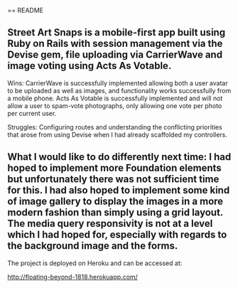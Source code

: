 == README

Street Art Snaps is a mobile-first app built using Ruby on Rails with session management via the Devise gem, file uploading via CarrierWave and image voting using Acts As Votable.
---------------------------------------------------------------------

Wins:
CarrierWave is successfully implemented allowing both a user avatar to be uploaded as well as images, and functionality works successfully from a mobile phone.
Acts As Votable is successfully implemented and will not allow a user to spam-vote photographs, only allowing one vote per photo per current user.

Struggles:
Configuring routes and understanding the conflicting priorities that arose from using Devise when I had already scaffolded my controllers.


What I would like to do differently next time:
I had hoped to implement more Foundation elements but unfortunately there was not sufficient time for this.
I had also hoped to implement some kind of image gallery to display the images in a more modern fashion than simply using a grid layout.
The media query responsivity is not at a level which I had hoped for, especially with regards to the background image and the forms.  
----------------------------------------------------------------------

The project is deployed on Heroku and can be accessed at:

http://floating-beyond-1818.herokuapp.com/